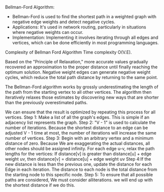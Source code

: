 Bellman-Ford Algorithm:

- Bellman-Ford is used to find the shortest path in a weighted graph with negative edge weights and detect negative cycles.
- Applications: It's used in network routing, particularly in situations where negative weights can occur.
- Implementation: Implementing it involves iterating through all edges and vertices, which can be done efficiently in most programming languages.

Complexity of Bellman Ford Algorithm
Time complexity O(V.E).

Based on the "Principle of Relaxation," more accurate values gradually recovered an approximation to the proper distance until finally reaching the optimum solution.
Negative weight edges can generate negative weight cycles, which reduce the total path distance by returning to the same point.

The Bellman-Ford algorithm works by grossly underestimating the length of the path from the starting vertex to all other vertices. The algorithm then iteratively relaxes those estimates by discovering new ways that are shorter than the previously overestimated paths.

We can ensure that the result is optimized by repeating this process for all vertices.
Step 1: Make a list of all the graph's edges. This is simple if an adjacency list represents the graph.
Step 2: "V - 1" is used to calculate the number of iterations. Because the shortest distance to an edge can be adjusted V - 1 time at most, the number of iterations will increase the same number of vertices.
Step 3: Begin with an arbitrary vertex and a minimum distance of zero. Because We are exaggerating the actual distances, all other nodes should be assigned infinity.
For each edge u-v, relax the path lengths for the vertices:
If distance[v] is greater than distance[u] + edge weight uv, then
distance[v] = distance[u] + edge weight uv
Step 4:If the new distance is less than the previous one, update the distance for each Edge in each iteration. The distance to each node is the total distance from the starting node to this specific node.
Step 5: To ensure that all possible paths are considered, We must consider alliterations. we will end up with the shortest distance if we do this.

